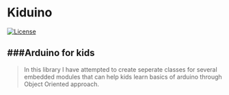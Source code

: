 Kiduino
=======
[![License](http://img.shields.io/:license-gpl-blue.svg?style=flat)](http://opensource.org/licenses/GPL-2.0)

###Arduino for kids
---

> In this library I have attempted to create seperate classes for several embedded modules that can help kids learn basics of arduino through Object Oriented approach.
